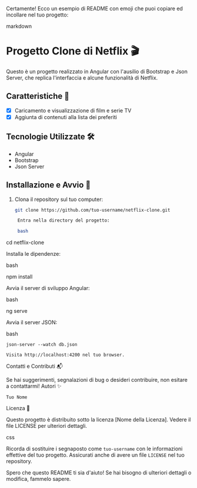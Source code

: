 Certamente! Ecco un esempio di README con emoji che puoi copiare ed incollare nel tuo progetto:

markdown

# Progetto Clone di Netflix 🎬

Questo è un progetto realizzato in Angular con l'ausilio di Bootstrap e Json Server, che replica l'interfaccia e alcune funzionalità di Netflix.

## Caratteristiche 🌟

- [x] Caricamento e visualizzazione di film e serie TV
- [x] Aggiunta di contenuti alla lista dei preferiti

## Tecnologie Utilizzate 🛠️

- Angular
- Bootstrap
- Json Server

## Installazione e Avvio 🚀

1. Clona il repository sul tuo computer:
   ```bash
   git clone https://github.com/tuo-username/netflix-clone.git

    Entra nella directory del progetto:

    bash

cd netflix-clone

Installa le dipendenze:

bash

npm install

Avvia il server di sviluppo Angular:

bash

ng serve

Avvia il server JSON:

bash

    json-server --watch db.json

    Visita http://localhost:4200 nel tuo browser.

Contatti e Contributi 📬

Se hai suggerimenti, segnalazioni di bug o desideri contribuire, non esitare a contattarmi!
Autori ✨

    Tuo Nome

Licenza 📜

Questo progetto è distribuito sotto la licenza [Nome della Licenza]. Vedere il file LICENSE per ulteriori dettagli.

css


Ricorda di sostituire i segnaposto come `tuo-username` con le informazioni effettive del tuo progetto. Assicurati anche di avere un file `LICENSE` nel tuo repository.

Spero che questo README ti sia d'aiuto! Se hai bisogno di ulteriori dettagli o modifica, fammelo sapere.

